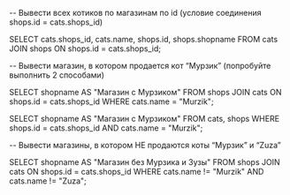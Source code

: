-- Вывести всех котиков по магазинам по id (условие соединения shops.id = cats.shops_id)

SELECT
cats.shops_id, 	cats.name, 	shops.id, shops.shopname
FROM cats
JOIN shops ON shops.id = cats.shops_id;

-- Вывести магазин, в котором продается кот “Мурзик” (попробуйте выполнить 2 способами)


SELECT shopname AS "Магазин с Мурзиком"
FROM shops
JOIN cats ON shops.id = cats.shops_id
WHERE cats.name = "Murzik";

SELECT shopname AS "Магазин с Мурзиком"
FROM cats, shops
WHERE shops.id = cats.shops_id AND cats.name = "Murzik";


-- Вывести магазины, в котором НЕ продаются коты “Мурзик” и “Zuza”

SELECT shopname AS "Магазин без Мурзика и Зузы"
FROM shops
JOIN cats ON shops.id = cats.shops_id
WHERE cats.name != "Murzik" AND cats.name != "Zuza";